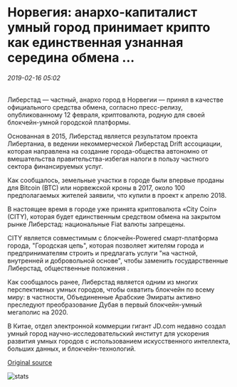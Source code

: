 # Норвегия: анархо-капиталист умный город принимает крипто как единственная узнанная середина обмена ...

###### 2019-02-16 05:02

Либерстад — частный, анархо город в Норвегии — принял в качестве официального средства обмена, согласно пресс-релизу, опубликованному 12 февраля, криптовалюта, родную для своей блокчейн-умной городской платформы.

Основанная в 2015, Либерстад является результатом проекта Либертаниа, в ведении некоммерческой Либерстад Drift ассоциации, которая направлена на создание города-общества автономно от вмешательства правительства-избегая налоги в пользу частного сектора финансируемых услуг.

Как сообщалось, земельные участки в городе были впервые проданы для Bitcoin (BTC) или норвежской кроны в 2017, около 100 предполагаемых жителей заявили, что купили в проект к апрелю 2018.

В настоящее время в городе уже принята криптовалюта «City Coin» (CITY), которая будет единственным средством обмена на закрытом рынке Либерстад: национальные Fiat валюты запрещены.

CITY является совместимым с блокчейн-Powered смарт-платформа города, "Городская цепь", которая позволяет жителям города и предпринимателям строить и предлагать услуги "на частной, внутренней и добровольной основе", чтобы заменить государственные Либерстад, общественные положения .

Как сообщалось ранее, Либерстад является одним из многих перспективных умных городов, чтобы охватить блокчейн по всему миру: в частности, Объединенные Арабские Эмираты активно преследуют преобразование Дубая в первый блокчейн-умный мегаполис на 2020.

В Китае, отдел электронной коммерции гигант JD.com недавно создал умный город научно-исследовательский институт для ускорения развития умных городов с использованием искусственного интеллекта, больших данных, и блокчейн-технологий.

[Original source](https://cointelegraph.com/news/norway-anarcho-capitalist-smart-city-adopts-crypto-as-sole-recognized-medium-of-exchange)

![stats](https://c.statcounter.com/11760860/0/a89fa40b/1/ "stats")